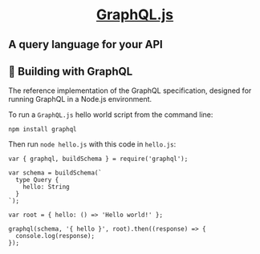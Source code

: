 <h1 align="center">
  <a href="https://graphql.org/">
    GraphQL.js
  </a>
</h1>

A query language for your API
---

## 🎉 Building with GraphQL

The reference implementation of the GraphQL specification, designed for running GraphQL in a Node.js environment.

To run a ```GraphQL.js``` hello world script from the command line:

```npm install graphql```

Then run ```node hello.js``` with this code in ```hello.js```:

```
var { graphql, buildSchema } = require('graphql');

var schema = buildSchema(`
  type Query {
    hello: String
  }
`);

var root = { hello: () => 'Hello world!' };

graphql(schema, '{ hello }', root).then((response) => {
  console.log(response);
});
```
